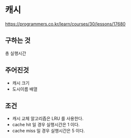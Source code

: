 # 캐시
https://programmers.co.kr/learn/courses/30/lessons/17680
## 구하는 것
총 실행시간
## 주어진것
- 캐시 크기
- 도시이름 배열
## 조건
- 캐시 교체 알고리즘은 LRU 를 사용한다.
- cache hit 일 경우 실행시간은 1 이다.
- cache miss 일 경우 실행시간은 5 이다. 

